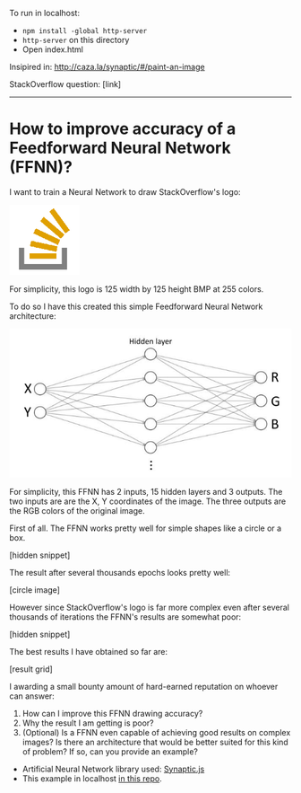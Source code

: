 To run in localhost:

- `npm install -global http-server`
- `http-server` on this directory
- Open index.html

Insipired in: http://caza.la/synaptic/#/paint-an-image

StackOverflow question: [link]

---

# How to improve accuracy of a Feedforward Neural Network (FFNN)?

I want to train a Neural Network to draw StackOverflow's logo:

![](./so.bmp)

For simplicity, this logo is 125 width by 125 height BMP at 255 colors.

To do so I have this created this simple Feedforward Neural Network architecture:

![](./architecture.jpg)

For simplicity, this FFNN has 2 inputs, 15 hidden layers and 3 outputs. The two inputs are are the X, Y coordinates of the image. The three outputs are the RGB colors of the original image.

First of all. The FFNN works pretty well for simple shapes like a circle or a box.

[hidden snippet]

The result after several thousands epochs looks pretty well:

[circle image]

However since StackOverflow's logo is far more complex even after several thousands of iterations the FFNN's results are somewhat poor:

[hidden snippet]

The best results I have obtained so far are:

[result grid]

I awarding a small bounty amount of hard-earned reputation on whoever can answer:

 1. How can I improve this FFNN drawing accuracy?
 2. Why the result I am getting is poor?
 3. (Optional) Is a FFNN even capable of achieving good results on complex images? Is there an architecture that would be better suited for this kind of problem? If so, can you provide an example?

 - Artificial Neural Network library used: [Synaptic.js](https://caza.la/synaptic/)
 - This example in localhost [in this repo](https://github.com/adelriosantiago/paint-stackoverflow-logo-with-ml).